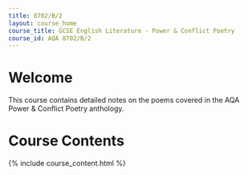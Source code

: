 ```yaml
---
title: 8702/B/2
layout: course_home
course_title: GCSE English Literature - Power & Conflict Poetry
course_id: AQA 8702/B/2
---
```


# Welcome
This course contains detailed notes on the poems covered in the AQA Power & Conflict Poetry anthology.

# Course Contents
{% include course_content.html %}